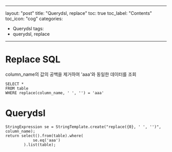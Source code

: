 ---
layout: "post"
title: "Querydsl, replace"
toc: true
toc_label: "Contents"
toc_icon: "cog"
categories:
  - Querydsl
tags:
  - querydsl, replace
----

# Replace SQL
column_name의 값의 공백을 제거하여 'aaa'와 동일한 데이터를 조회
```
SELECT *
FROM table
WHERE replace(column_name, ' ', '') = 'aaa'
```

# Querydsl
```
StringExpression se = StringTemplate.create("replace({0}, ' ', '')", column_name);
return select().from(table).where(
            se.eq('aaa')
        ).list(table);
```